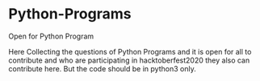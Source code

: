# Python-Programs
Open for Python Program

Here Collecting the questions of Python Programs and it is open for all to contribute and who are participating in hacktoberfest2020 they also can contribute here.
But the code should be in python3 only.
